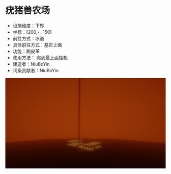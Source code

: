# 疣猪兽农场

* 设施维度：下界
* 坐标：[200,-,-150]
* 前往方式：冰道
* 具体前往方式：基岩上面
* 功能：刷皮革
* 使用方法： 爬到最上面挂机
* 建造者：NiuBoYin
* 词条贡献者：NiuBoYin

<img src = "/pics/youzhushou.png">
